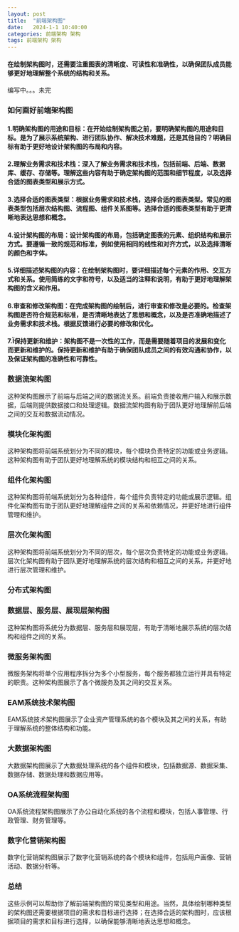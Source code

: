 ```yaml
---
layout: post
title:  "前端架构图"
date:   2024-1-1 10:40:00
categories: 前端架构 架构
tags: 前端架构 架构
---
```

#### 在绘制架构图时，还需要注重图表的清晰度、可读性和准确性，以确保团队成员能够更好地理解整个系统的结构和关系。

编写中。。。未完

### 如何画好前端架构图

#### 1.明确架构图的用途和目标：在开始绘制架构图之前，要明确架构图的用途和目标。是为了展示系统架构、进行团队协作、解决技术难题，还是其他目的？明确目标有助于更好地设计架构图的布局和内容。

#### 2.理解业务需求和技术栈：深入了解业务需求和技术栈，包括前端、后端、数据库、缓存、存储等。理解这些内容有助于确定架构图的范围和细节程度，以及选择合适的图表类型和展示方式。

#### 3.选择合适的图表类型：根据业务需求和技术栈，选择合适的图表类型。常见的图表类型包括层次结构图、流程图、组件关系图等。选择合适的图表类型有助于更清晰地表达思想和概念。

#### 4.设计架构图的布局：设计架构图的布局，包括确定图表的元素、组织结构和展示方式。要遵循一致的规范和标准，例如使用相同的线性和对齐方式，以及选择清晰的颜色和字体。

#### 5.详细描述架构图的内容：在绘制架构图时，要详细描述每个元素的作用、交互方式和关系。使用简练的文字和符号，以及适当的注释和说明，有助于更好地理解架构图的含义和作用。

#### 6.审查和修改架构图：在完成架构图的绘制后，进行审查和修改是必要的。检查架构图是否符合规范和标准，是否清晰地表达了思想和概念，以及是否准确地描述了业务需求和技术栈。根据反馈进行必要的修改和优化。

#### 7.Ï保持更新和维护：架构图不是一次性的工作，而是需要随着项目的发展和变化而更新和维护的。保持更新和维护有助于确保团队成员之间的有效沟通和协作，以及保证架构图的准确性和可靠性。

### 数据流架构图

这种架构图展示了前端与后端之间的数据流关系。前端负责接收用户输入和展示数据，后端则提供数据接口和处理逻辑。数据流架构图有助于团队更好地理解前后端之间的交互和数据流动情况。

### 模块化架构图
这种架构图将前端系统划分为不同的模块，每个模块负责特定的功能或业务逻辑。这种架构图有助于团队更好地理解系统的模块结构和相互之间的关系。


### 组件化架构图

这种架构图将前端系统划分为各种组件，每个组件负责特定的功能或展示逻辑。组件化架构图有助于团队更好地理解组件之间的关系和依赖情况，并更好地进行组件管理和维护。

### 层次化架构图

这种架构图将前端系统划分为不同的层次，每个层次负责特定的功能或业务逻辑。层次化架构图有助于团队更好地理解系统的层次结构和相互之间的关系，并更好地进行层次管理和维护。

### 分布式架构图


### 数据层、服务层、展现层架构图

这种架构图将系统分为数据层、服务层和展现层，有助于清晰地展示系统的层次结构和组件之间的关系。

### 微服务架构图

微服务架构将单个应用程序拆分为多个小型服务，每个服务都独立运行并具有特定的职责。这种架构图展示了各个微服务及其之间的交互关系。

### EAM系统技术架构图

EAM系统技术架构图展示了企业资产管理系统的各个模块及其之间的关系，有助于理解系统的整体结构和功能。

### 大数据架构图

大数据架构图展示了大数据处理系统的各个组件和模块，包括数据源、数据采集、数据存储、数据处理和数据应用等。

### OA系统流程架构图

OA系统流程架构图展示了办公自动化系统的各个流程和模块，包括人事管理、行政管理、财务管理等。

### 数字化营销架构图

数字化营销架构图展示了数字化营销系统的各个模块和组件，包括用户画像、营销活动、数据分析等。

### 总结

这些示例可以帮助你了解前端架构图的常见类型和用途。当然，具体绘制哪种类型的架构图还需要根据项目的需求和目标进行选择；在选择合适的架构图时，应该根据项目的需求和目标进行选择，以确保能够清晰地表达思想和概念。